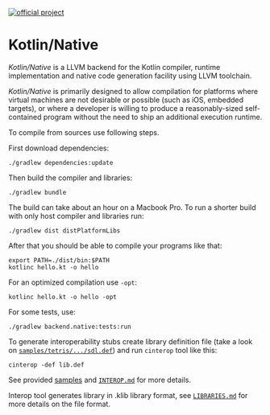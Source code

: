 [![official project](http://jb.gg/badges/official.svg)](https://confluence.jetbrains.com/display/ALL/JetBrains+on+GitHub)

# Kotlin/Native  #

_Kotlin/Native_ is a LLVM backend for the Kotlin compiler, runtime
implementation and native code generation facility using LLVM toolchain.

 _Kotlin/Native_ is primarily designed to allow compilation for platforms where
virtual machines are not desirable or possible (such as iOS, embedded targets),
or where a developer is willing to produce a reasonably-sized self-contained program
without the need to ship an additional execution runtime.

To compile from sources use following steps.

First download dependencies:

	./gradlew dependencies:update

Then build the compiler and libraries:

	./gradlew bundle

The build can take about an hour on a Macbook Pro.
To run a shorter build with only host compiler and libraries run:

    ./gradlew dist distPlatformLibs

After that you should be able to compile your programs like that:

    export PATH=./dist/bin:$PATH
	kotlinc hello.kt -o hello

For an optimized compilation use `-opt`:

	kotlinc hello.kt -o hello -opt

For some tests, use:

	./gradlew backend.native:tests:run

To generate interoperability stubs create library definition file
(take a look on [`samples/tetris/.../sdl.def`](https://github.com/JetBrains/kotlin-native/blob/master/samples/tetris/src/main/c_interop/sdl.def)) and run `cinterop` tool like this:

    cinterop -def lib.def

See provided [samples](https://github.com/JetBrains/kotlin-native/tree/master/samples) and [`INTEROP.md`](https://github.com/JetBrains/kotlin-native/blob/master/INTEROP.md) for more details.

Interop tool generates library in .klib library format, see [`LIBRARIES.md`](https://github.com/JetBrains/kotlin-native/blob/master/LIBRARIES.md)
for more details on the file format.
